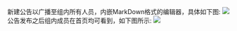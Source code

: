 新建公告以广播至组内所有人员，内嵌MarkDown格式的编辑器，具体如下图:
![](http://10.167.6.103:4999/server/../Public/Uploads/2020-07-10/5f07c9b08d4f0.PNG)
公告发布之后组内成员在首页均可看到，如下图所示:
![](http://10.167.6.103:4999/server/../Public/Uploads/2020-07-10/5f07ca14e2944.PNG)
